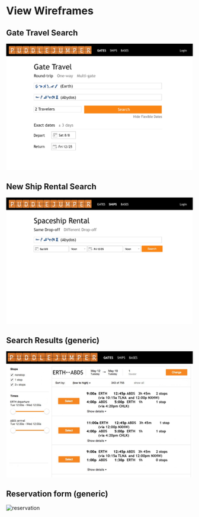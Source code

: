# View Wireframes

## Gate Travel Search
![gate-search]

## New Ship Rental Search
![ship-search]

## Search Results (generic)
![search-index]

## Reservation form (generic)
![reservation]

[gate-search]: ./wireframes/gate-search.jpg
[ship-search]: ./wireframes/ship-search.jpg
[search-index]: ./wireframes/search-index.jpg
[reservation]: ./wireframes/.jpg
